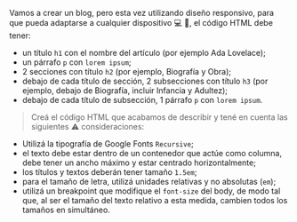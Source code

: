 Vamos a crear un blog, pero esta vez utilizando diseño responsivo, para que pueda adaptarse a cualquier dispositivo :computer: :iphone:, el código HTML debe tener: 

- un título `h1` con el nombre del artículo (por ejemplo Ada Lovelace);
- un párrafo `p` con `lorem ipsum`;
- 2 secciones con título `h2` (por ejemplo, Biografía y Obra);
- debajo de cada título de sección, 2 subsecciones con título `h3` (por ejemplo, debajo de Biografía, incluir Infancia y Adultez);
- debajo de cada título de subsección, 1 párrafo `p` con `lorem ipsum`.

> Creá el código HTML que acabamos de describir y tené en cuenta las siguientes :warning: consideraciones:

- Utilizá la tipografía de Google Fonts `Recursive`;
- el texto debe estar dentro de un contenedor que actúe como columna, debe tener un ancho máximo y estar centrado horizontalmente;
- los títulos y textos deberán tener tamaño `1.5em`;
- para el tamaño de letra, utilizá unidades relativas y no absolutas (`em`);
- utilizá un breakpoint que modifique el `font-size` del body, de modo tal que, al ser el tamaño del texto relativo a esta medida, cambien todos los tamaños en simultáneo.